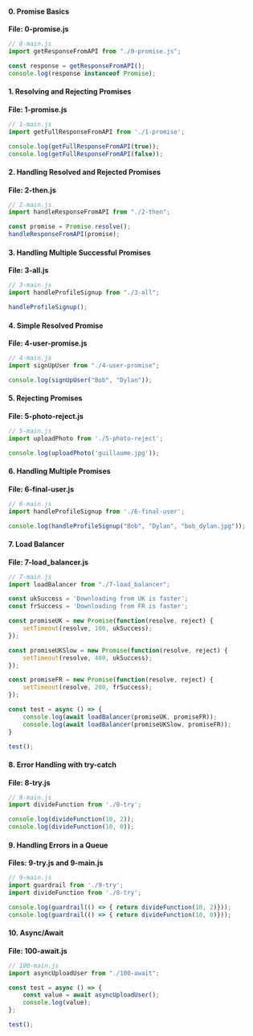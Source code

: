 #### 0. Promise Basics

**File: 0-promise.js**

```javascript
// 0-main.js
import getResponseFromAPI from "./0-promise.js";

const response = getResponseFromAPI();
console.log(response instanceof Promise);
```

#### 1. Resolving and Rejecting Promises

**File: 1-promise.js**

```javascript
// 1-main.js
import getFullResponseFromAPI from './1-promise';

console.log(getFullResponseFromAPI(true));
console.log(getFullResponseFromAPI(false));
```

#### 2. Handling Resolved and Rejected Promises

**File: 2-then.js**

```javascript
// 2-main.js
import handleResponseFromAPI from "./2-then";

const promise = Promise.resolve();
handleResponseFromAPI(promise);
```

#### 3. Handling Multiple Successful Promises

**File: 3-all.js**

```javascript
// 3-main.js
import handleProfileSignup from "./3-all";

handleProfileSignup();
```

#### 4. Simple Resolved Promise

**File: 4-user-promise.js**

```javascript
// 4-main.js
import signUpUser from "./4-user-promise";

console.log(signUpUser("Bob", "Dylan"));
```

#### 5. Rejecting Promises

**File: 5-photo-reject.js**

```javascript
// 5-main.js
import uploadPhoto from './5-photo-reject';

console.log(uploadPhoto('guillaume.jpg'));
```

#### 6. Handling Multiple Promises

**File: 6-final-user.js**

```javascript
// 6-main.js
import handleProfileSignup from './6-final-user';

console.log(handleProfileSignup("Bob", "Dylan", "bob_dylan.jpg"));
```

#### 7. Load Balancer

**File: 7-load_balancer.js**

```javascript
// 7-main.js
import loadBalancer from "./7-load_balancer";

const ukSuccess = 'Downloading from UK is faster';
const frSuccess = 'Downloading from FR is faster';

const promiseUK = new Promise(function(resolve, reject) {
    setTimeout(resolve, 100, ukSuccess);
});

const promiseUKSlow = new Promise(function(resolve, reject) {
    setTimeout(resolve, 400, ukSuccess);
});

const promiseFR = new Promise(function(resolve, reject) {
    setTimeout(resolve, 200, frSuccess);
});

const test = async () => {
    console.log(await loadBalancer(promiseUK, promiseFR));
    console.log(await loadBalancer(promiseUKSlow, promiseFR));
}

test();
```

#### 8. Error Handling with try-catch

**File: 8-try.js**

```javascript
// 8-main.js
import divideFunction from './8-try';

console.log(divideFunction(10, 2));
console.log(divideFunction(10, 0));
```

#### 9. Handling Errors in a Queue

**Files: 9-try.js and 9-main.js**

```javascript
// 9-main.js
import guardrail from './9-try';
import divideFunction from './8-try';

console.log(guardrail(() => { return divideFunction(10, 2)}));
console.log(guardrail(() => { return divideFunction(10, 0)}));
```

#### 10. Async/Await

**File: 100-await.js**

```javascript
// 100-main.js
import asyncUploadUser from "./100-await";

const test = async () => {
    const value = await asyncUploadUser();
    console.log(value);
};

test();
```
